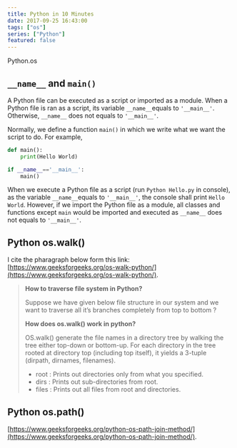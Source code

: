 ```yaml
---
title: Python in 10 Minutes
date: 2017-09-25 16:43:00
tags: ["os"]
series: ["Python"]
featured: false
---
```


Python.os

<!--more-->

## `__name__` and `main()`

A Python file can be executed as a script or imported as a module. When a Python file is ran as a script, its variable `__name__`equals to `'__main__'`. Otherwise, `__name__` does not equals to `'__main__'`. 

Normally, we define a function `main()` in which we write what we want the script to do. For example,

```python
def main():
    print(Hello World)

if __name__=='__main__':
    main()
```

When we execute a Python file as a script (run `Python Hello.py` in console), as the variable `__name__`equals to `'__main__'`, the console shall print `Hello World`. However, if we import the Python file as a module, all classes and functions except `main` would be imported and executed as `__name__` does not equals to `'__main__'`.

## Python os.walk()

I cite the pharagraph below form this link:
[https://www.geeksforgeeks.org/os-walk-python/](https://www.geeksforgeeks.org/os-walk-python/).

>**How to traverse file system in Python?**
>
>Suppose we have given below file structure in our system and we want to traverse all it’s branches completely from top to bottom ?
>
>**How does os.walk() work in python?**
>
>OS.walk() generate the file names in a directory tree by walking the tree either top-down or bottom-up. For each directory in the tree rooted at directory top (including top itself), it yields a 3-tuple (dirpath, dirnames, filenames).
>
>- root : Prints out directories only from what you specified.
>- dirs : Prints out sub-directories from root.
>- files : Prints out all files from root and directories.

## Python os.path()

[https://www.geeksforgeeks.org/python-os-path-join-method/](https://www.geeksforgeeks.org/python-os-path-join-method/).
